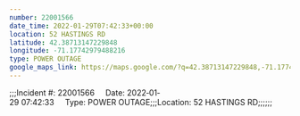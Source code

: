```yaml
---
number: 22001566
date_time: 2022-01-29T07:42:33+00:00
location: 52 HASTINGS RD
latitude: 42.38713147229848
longitude: -71.17742979488216
type: POWER OUTAGE
google_maps_link: https://maps.google.com/?q=42.38713147229848,-71.17742979488216
---
```


;;;Incident #: 22001566     Date: 2022‐01‐29 07:42:33     Type: POWER OUTAGE;;;Location: 52 HASTINGS RD;;;;;;

